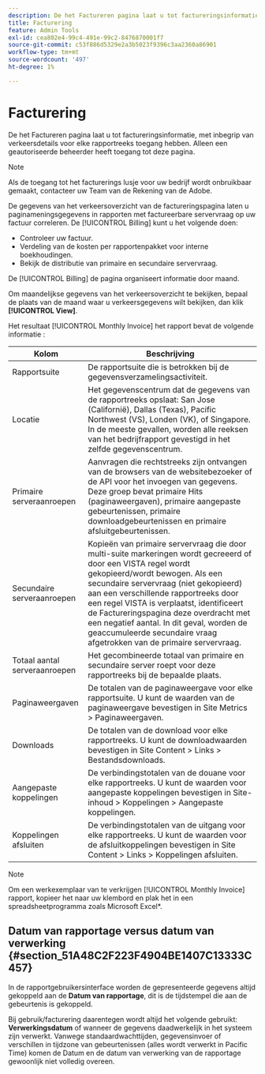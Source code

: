 ```yaml
---
description: De het Factureren pagina laat u tot factureringsinformatie, met inbegrip van verkeersdetails voor elke rapportreeks toegang hebben. Alleen een geautoriseerde beheerder heeft toegang tot deze pagina.
title: Facturering
feature: Admin Tools
exl-id: cea802e4-99c4-491e-99c2-8476870001f7
source-git-commit: c53f886d5329e2a3b5023f9396c3aa2360a86901
workflow-type: tm+mt
source-wordcount: '497'
ht-degree: 1%

---
```


# Facturering

De het Factureren pagina laat u tot factureringsinformatie, met inbegrip van verkeersdetails voor elke rapportreeks toegang hebben. Alleen een geautoriseerde beheerder heeft toegang tot deze pagina.

>[!NOTE]
>
>Als de toegang tot het facturerings lusje voor uw bedrijf wordt onbruikbaar gemaakt, contacteer uw Team van de Rekening van de Adobe.

De gegevens van het verkeersoverzicht van de factureringspagina laten u paginameningsgegevens in rapporten met factureerbare servervraag op uw factuur correleren. De [!UICONTROL Billing] kunt u het volgende doen:

* Controleer uw factuur.
* Verdeling van de kosten per rapportenpakket voor interne boekhoudingen.
* Bekijk de distributie van primaire en secundaire servervraag.

De [!UICONTROL Billing] de pagina organiseert informatie door maand.

Om maandelijkse gegevens van het verkeersoverzicht te bekijken, bepaal de plaats van de maand waar u verkeersgegevens wilt bekijken, dan klik **[!UICONTROL View]**.

Het resultaat [!UICONTROL Monthly Invoice] het rapport bevat de volgende informatie :

| Kolom | Beschrijving |
|--- |--- |
| Rapportsuite | De rapportsuite die is betrokken bij de gegevensverzamelingsactiviteit. |
| Locatie | Het gegevenscentrum dat de gegevens van de rapportreeks opslaat: San Jose (Californië), Dallas (Texas), Pacific Northwest (VS), Londen (VK), of Singapore. In de meeste gevallen, worden alle reeksen van het bedrijfrapport gevestigd in het zelfde gegevenscentrum. |
| Primaire serveraanroepen | Aanvragen die rechtstreeks zijn ontvangen van de browsers van de websitebezoeker of de API voor het invoegen van gegevens. Deze groep bevat primaire Hits (paginaweergaven), primaire aangepaste gebeurtenissen, primaire downloadgebeurtenissen en primaire afsluitgebeurtenissen. |
| Secundaire serveraanroepen | Kopieën van primaire servervraag die door multi-suite markeringen wordt gecreeerd of door een VISTA regel wordt gekopieerd/wordt bewogen.  Als een secundaire servervraag (niet gekopieerd) aan een verschillende rapportreeks door een regel VISTA is verplaatst, identificeert de Factureringspagina deze overdracht met een negatief aantal. In dit geval, worden de geaccumuleerde secundaire vraag afgetrokken van de primaire servervraag. |
| Totaal aantal serveraanroepen | Het gecombineerde totaal van primaire en secundaire server roept voor deze rapportreeks bij de bepaalde plaats. |
| Paginaweergaven | De totalen van de paginaweergave voor elke rapportsuite. U kunt de waarden van de paginaweergave bevestigen in Site Metrics > Paginaweergaven. |
| Downloads | De totalen van de download voor elke rapportreeks. U kunt de downloadwaarden bevestigen in Site Content > Links > Bestandsdownloads. |
| Aangepaste koppelingen | De verbindingstotalen van de douane voor elke rapportreeks. U kunt de waarden voor aangepaste koppelingen bevestigen in Site-inhoud > Koppelingen > Aangepaste koppelingen. |
| Koppelingen afsluiten | De verbindingstotalen van de uitgang voor elke rapportreeks. U kunt de waarden voor de afsluitkoppelingen bevestigen in Site Content > Links > Koppelingen afsluiten. |

>[!NOTE]
>
>Om een werkexemplaar van te verkrijgen [!UICONTROL Monthly Invoice] rapport, kopieer het naar uw klembord en plak het in een spreadsheetprogramma zoals Microsoft Excel&#42;.

## Datum van rapportage versus datum van verwerking {#section_51A48C2F223F4904BE1407C13333C457}

In de rapportgebruikersinterface worden de gepresenteerde gegevens altijd gekoppeld aan de **Datum van rapportage**, dit is de tijdstempel die aan de gebeurtenis is gekoppeld.

Bij gebruik/facturering daarentegen wordt altijd het volgende gebruikt: **Verwerkingsdatum** of wanneer de gegevens daadwerkelijk in het systeem zijn verwerkt. Vanwege standaardwachttijden, gegevensinvoer of verschillen in tijdzone van gebeurtenissen (alles wordt verwerkt in Pacific Time) komen de Datum en de datum van verwerking van de rapportage gewoonlijk niet volledig overeen.
